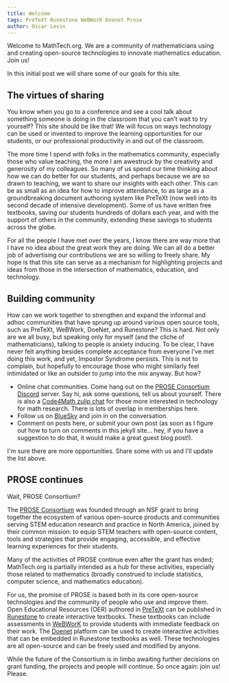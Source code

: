 ```yaml
---
title: Welcome
tags: PreTeXt Runestone WeBWorK Doenet Prose
author: Oscar Levin
---
```


Welcome to MathTech.org.  We are a community of mathematicians using and creating open-source technologies to innovate mathematics education.  Join us!

In this initial post we will share some of our goals for this site.

<!-- break -->

## The virtues of sharing

You know when you go to a conference and see a cool talk about something someone is doing in the classroom that you can't wait to try yourself?  This site should be like that!  We will focus on ways technology can be used or invented to improve the learning opportunities for our students, or our professional productivity in and out of the classroom.

The more time I spend with folks in the mathematics community, especially those who value teaching, the more I am awestruck by the creativity and generosity of my colleagues.  So many of us spend our time thinking about how we can do better for our students, and perhaps because we are so drawn to teaching, we want to share our insights with each other.  This can be as small as an idea for how to improve attendance, to as large as a groundbreaking document authoring system like PreTeXt (now well into its second decade of intensive development).  Some of us have written free textbooks, saving our students hundreds of dollars each year, and with the support of others in the community, extending these savings to students across the globe.

For all the people I have met over the years, I know there are way more that I have no idea about the great work they are doing.  We can all do a better job of advertising our contributions we are so willing to freely share.  My hope is that this site can serve as a mechanism for highlighting projects and ideas from those in the intersection of mathematics, education, and technology.


## Building community

How can we work together to strengthen and expand the informal and adhoc communities that have sprung up around various open source tools, such as PreTeXt, WeBWork, DoeNet, and Runestone?  This is hard.  Not only are we all busy, but speaking only for myself (and the cliche of mathematicians), talking to people is anxiety inducing.  To be clear, I have never felt anything besides complete acceptance from everyone I've met doing this work, and yet, Impostor Syndrome persists.  This is not to complain, but hopefully to encourage those who might similarly feel intimidated or like an outsider to jump into the mix anyway.  But how?

- Online chat communities.  Come hang out on the [PROSE Consortium Discord](https://discord.gg/3pVWQtf9rt) server.  Say hi, ask some questions, tell us about yourself.  There is also a [Code4Math zulip chat](https://code4math.zulipchat.com/) for those more interested in technology for math research.  There is lots of overlap in memberships here.
- Follow us on [BlueSky](https://bsky.app/profile/mathtech.org) and join in on the conversation.
- Comment on posts here, or submit your own post (as soon as I figure out how to turn on comments in this jekyll site... hey, if you have a suggestion to do that, it would make a great guest blog post!).

I'm sure there are more opportunities.  Share some with us and I'll update the list above.

## PROSE continues

Wait, PROSE Consortium?

The [PROSE Consortium](https://prose.runestone.academy) was founded through an NSF grant to bring together the ecosystem of various open-source products and communities serving STEM education research and practice in North America, joined by their common mission: to equip STEM teachers with open-source content, tools and strategies that provide engaging, accessible, and effective learning experiences for their students.

Many of the activities of PROSE continue even after the grant has ended; MathTech.org is partially intended as a hub for these activities, especially those related to mathematics (broadly construed to include statistics, computer science, and mathematics education).

For us, the promise of PROSE is based both in its core open-source technologies and the community of people who use and improve them.  Open Educational Resources (OER) authored in [PreTeXt](https://pretextbook.org) can be published in [Runestone](https://runestone.academy) to create interactive textbooks.  These textbooks can include assessments in [WeBWorK](https://webwork.maa.org) to provide students with immediate feedback on their work.  The [Doenet](https://doenet.org) platform can be used to create interactive activities that can be embedded in Runestone textbooks as well.  These technologies are all open-source and can be freely used and modified by anyone.

While the future of the Consortium is in limbo awaiting further decisions on grant funding, the projects and people will continue.  So once again: join us!  Please.

